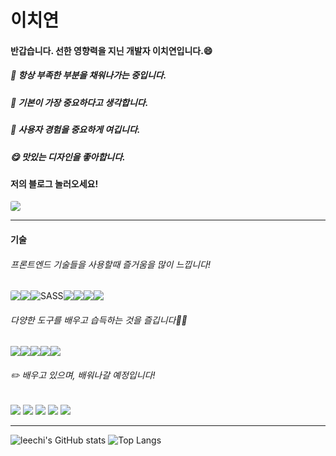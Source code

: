 <h1> 이치연  </h1>

#### 반갑습니다. 선한 영향력을 지닌 개발자 이치연입니다.😄
##### 🌲 항상 부족한 부분을 채워나가는 중입니다.
##### 🌈 기본이 가장 중요하다고 생각합니다.
##### 🌸 사용자 경험을 중요하게 여깁니다. 
##### 😋 맛있는 디자인을 좋아합니다.



#### 저의 블로그 놀러오세요!
<a href="https://leechi222.tistory.com/">
    <img src="https://img.shields.io/badge/leechi-orange?style=for-the-badge&logo=tistory&logoColor=whitelink=https://leechi222.tistory.com/" style="border-radius:3px;"> 
</a>
<hr>

<h4>기술</h4>
<h6>프론트엔드 기술들을 사용할때 즐거움을 많이 느낍니다!</h6>
<div style="display:flex">
    <img src="https://img.shields.io/badge/html5-E34F26?style=for-the-badge&logo=html5&logoColor=white" style="border-radius:3px;"> 
    <img src="https://img.shields.io/badge/css-1572B6?style=for-the-badge&logo=css3&logoColor=white"> 
    <img alt="SASS" src ="https://img.shields.io/badge/SASS-cc6699.svg?&style=for-the-badge&logo=Sass&logoColor=white"/>
    <img src="https://img.shields.io/badge/javascript-F7DF1E?style=for-the-badge&logo=javascript&logoColor=black"> 
    <img src="https://img.shields.io/badge/react-61DAFB?style=for-the-badge&logo=react&logoColor=black"> 
    <img src="https://img.shields.io/badge/node-green?style=for-the-badge&logo=node&logoColor=black"> 
    <img src="https://img.shields.io/badge/mysql-white?style=for-the-badge&logo=mysql&logoColor=black"> 
</div>    






<h6>다양한 도구를 배우고 습득하는 것을 즐깁니다💪🏻</h6>
<div style="display:flex">
    <img src="https://img.shields.io/badge/mysql-4479A1?style=for-the-badge&logo=mysql&logoColor=white"> 
    <img src="https://img.shields.io/badge/Figma-red?style=for-the-badge&logo=Figma&logoColor=white">
    <img src="https://img.shields.io/badge/Notion-white?style=for-the-badge&logo=Notion&logoColor=black">
    <img src="https://img.shields.io/badge/git-F05032?style=for-the-badge&logo=git&logoColor=white">
    <img src="https://img.shields.io/badge/github-181717?style=for-the-badge&logo=github&logoColor=white">
</div>

<h6>✏️ 배우고 있으며, 배워나갈 예정입니다!</h6>
<div style="algin:center">
    <img src="https://img.shields.io/badge/Typescript-3178C6?style=for-the-badge&logo=Typescript&logoColor=white"/>
    <img src="https://img.shields.io/badge/React Native-61DAFB?style=for-the-badge&logo=React&logoColor=black"/>
    <img src="https://img.shields.io/badge/Next.js-000000?style=for-the-badge&logo=Next.js&logoColor=white"/>
    <img src="https://img.shields.io/badge/Three.js-white?style=for-the-badge&logo=Three.js&logoColor=black"/>
    <img src="https://img.shields.io/badge/firebase-479CFF?style=for-the-badge&logo=firebase&logoColor=white"/>
</div>

<hr>

![leechi's GitHub stats](https://github-readme-stats.vercel.app/api?username=leechi&show_icons=true&theme=transparent)
![Top Langs](https://github-readme-stats.vercel.app/api/top-langs/?username=leechi&layout=compact&theme=transparent)
